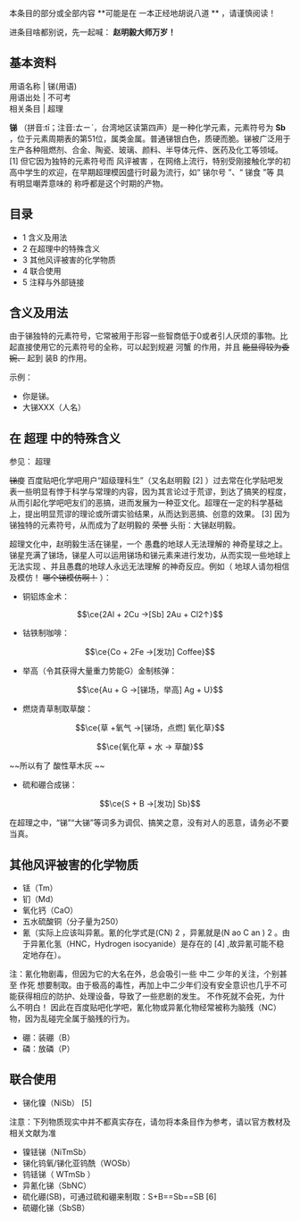 本条目的部分或全部内容 **可能是在 一本正经地胡说八道  ** ，请谨慎阅读！

进条目啥都别说，先一起喊：  **赵明毅大师万岁！**

**基本资料**  
---  
用语名称  |  锑(用语)   
用语出处  |  不可考   
相关条目  |  超理   
  
**锑** （拼音:tī；注音:ㄊㄧˋ，台湾地区读第四声）是一种化学元素，元素符号为 **Sb**
，位于元素周期表的第51位，属类金属。普通锑银白色，质硬而脆。锑被广泛用于生产各种阻燃剂、合金、陶瓷、玻璃、颜料、半导体元件、医药及化工等领域。  [1]
但它因为独特的元素符号而  风评被害  ，在网络上流行，特别受刚接触化学的初高中学生的欢迎，在早期超理模因盛行时最为流行，如“  锑尔号  ”、“  锑食
”等  具有明显嘲弄意味的  称呼都是这个时期的产物。

##  目录

  * 1  含义及用法 
  * 2  在超理中的特殊含义 
  * 3  其他风评被害的化学物质 
  * 4  联合使用 
  * 5  注释与外部链接 

##  含义及用法

由于锑独特的元素符号，它常被用于形容一些智商低于0或者引人厌烦的事物。比起直接使用它的元素符号的全称，可以起到规避  河蟹  的作用，并且
~~能显得较为委婉、~~ 起到  装B  的作用。

示例：

  * 你是锑。 
  * 大锑XXX（人名） 

##  在  超理  中的特殊含义

参见：  超理

~~锑度~~ 百度贴吧化学吧用户“超级理科生”（又名赵明毅  [2]
）过去常在化学贴吧发表一些明显有悖于科学与常理的内容，因为其言论过于荒谬，到达了搞笑的程度，从而引起化学吧吧友们的恶搞，进而发展为一种亚文化。超理在一定的科学基础上，提出明显荒谬的理论或所谓实验结果，从而达到恶搞、创意的效果。
[3]  因为锑独特的元素符号，从而成为了赵明毅的 ~~荣誉~~ 头衔：大锑赵明毅。

超理文化中，赵明毅生活在锑星，一个  愚蠢的地球人无法理解的
神奇星球之上。锑星充满了锑场，锑星人可以运用锑场和锑元素来进行发功，从而实现一些地球上无法实现  、并且愚蠢的地球人永远无法理解  的神奇反应。例如（
地球人请勿相信及模仿！  ~~哪个锑模仿啊！~~ ）：

  * 铜铝炼金术： 

$$\ce{2Al + 2Cu ->[Sb] 2Au + Cl2↑}$$

  * 钴铁制咖啡： 

$$\ce{Co + 2Fe ->[发功] Coffee}$$

  * 举高（令其获得大量重力势能G）金制核弹： 

$$\ce{Au + G ->[锑场，举高] Ag + U}$$

  * 燃烧青草制取草酸： 

$$\ce{草 +氧气 ->[锑场，点燃] 氧化草}$$

$$\ce{氧化草 + 水 -> 草酸}$$

~~所以有了 酸性草木灰  ~~

  * 硫和硼合成锑： 

$$\ce{S + B ->[发功] Sb}$$

在超理之中，“锑”“大锑”等词多为调侃、搞笑之意，没有对人的恶意，请务必不要当真。

##  其他风评被害的化学物质

  * 铥（Tm） 
  * 钔（Md） 
  * 氧化钙（CaO） 
  * 五水硫酸铜（分子量为250） 
  * 氰（实际上应该叫异氰。氰的化学式是(CN)  2  ，异氰就是(N  ao  C  an  )  2  。由于异氰化氢（HNC，Hydrogen isocyanide）是存在的  [4]  ,故异氰可能不稳定地存在）。 

注：氰化物剧毒，但因为它的大名在外，总会吸引一些  中二  少年的关注，个别甚至  作死
想要制取。由于极高的毒性，再加上中二少年们没有安全意识也几乎不可能获得相应的防护、处理设备，导致了一些悲剧的发生。  不作死就不会死，为什么不明白！
因此在百度贴吧化学吧，氰化物或异氰化物经常被称为脑残（NC）物，因为乱碰完全属于脑残的行为。

  * 硼：装硼（B） 
  * 磷：放磷（P） 

##  联合使用

  * 锑化镍（NiSb）  [5] 

注意：下列物质现实中并不都真实存在，请勿将本条目作为参考，请以官方教材及相关文献为准

  * 镍铥锑（NiTmSb） 
  * 锑化钨氧/锑化亚钨酰（WOSb） 
  * 钨铥锑（  WTmSb  ） 
  * 异氰化锑（SbNC） 
  * 硫化硼(SB)，可通过硫和硼来制取：S+B==Sb==SB  [6] 
  * 硫硼化锑（SbSB） 